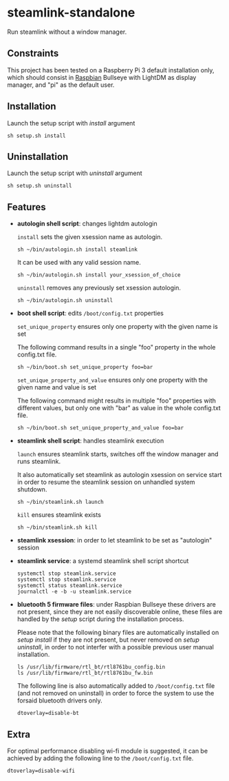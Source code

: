 # steamlink-standalone

Run steamlink without a window manager.

## Constraints

This project has been tested on a Raspberry Pi 3 default installation only, which should consist in [Raspbian](https://www.raspberrypi.com/software/) Bullseye with LightDM as display manager, and "pi" as the default user.

## Installation

Launch the setup script with _install_ argument

```
sh setup.sh install
```

## Uninstallation

Launch the setup script with _uninstall_ argument

```
sh setup.sh uninstall
```

## Features

- **autologin shell script**: changes lightdm autologin

   `install` sets the given xsession name as autologin.

   ```
   sh ~/bin/autologin.sh install steamlink
   ```

   It can be used with any valid session name.

   ```
   sh ~/bin/autologin.sh install your_xsession_of_choice
   ```

   `uninstall` removes any previously set xsession autologin.

   ```
   sh ~/bin/autologin.sh uninstall
   ```

- **boot shell script**: edits `/boot/config.txt` properties

   `set_unique_property` ensures only one property with the given name is set

   The following command results in a single "foo" property in the whole config.txt file.

   ```
   sh ~/bin/boot.sh set_unique_property foo=bar
   ```

   `set_unique_property_and_value` ensures only one property with the given name and value is set

   The following command might results in multiple "foo" properties with different values, but only one with "bar" as value in the whole config.txt file.

   ```
   sh ~/bin/boot.sh set_unique_property_and_value foo=bar
   ```
   
- **steamlink shell script**: handles steamlink execution

   `launch` ensures steamlink starts, switches off the window manager and runs steamlink.

   It also automatically set steamlink as autologin xsession on service start in order to resume the steamlink session on unhandled system shutdown.

   ```
   sh ~/bin/steamlink.sh launch
   ```

   `kill` ensures steamlink exists

   ```
   sh ~/bin/steamlink.sh kill
   ```

- **steamlink xsession**: in order to let steamlink to be set as "autologin" session

- **steamlink service**: a systemd steamlink shell script shortcut

   ```
   systemctl stop steamlink.service
   systemctl stop steamlink.service
   systemctl status steamlink.service
   journalctl -e -b -u steamlink.service
   ```

- **bluetooth 5 firmware files**: under Raspbian Bullseye these drivers are not present, since they are not easily discoverable online, these files are handled by the _setup_ script during the installation process.

   Please note that the following binary files are automatically installed on _setup install_ if they are not present, but never removed on _setup uninstall_, in order to not interfer with a possible previous user manual installation.

   ```
   ls /usr/lib/firmware/rtl_bt/rtl8761bu_config.bin
   ls /usr/lib/firmware/rtl_bt/rtl8761bu_fw.bin
   ```

   The following line is also automatically added to `/boot/config.txt` file (and not removed on uninstall) in order to force the system to use the forsaid bluetooth drivers only.

   `dtoverlay=disable-bt`

## Extra

For optimal performance disabling wi-fi module is suggested, it can be achieved by adding the following line to the `/boot/config.txt` file.

```
dtoverlay=disable-wifi
```

